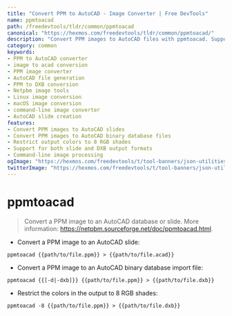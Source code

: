 ```yaml
---
title: "Convert PPM to AutoCAD - Image Converter | Free DevTools"
name: ppmtoacad
path: /freedevtools/tldr/common/ppmtoacad
canonical: "https://hexmos.com/freedevtools/tldr/common/ppmtoacad/"
description: "Convert PPM images to AutoCAD files with ppmtoacad. Supports slide and binary database formats. Free online tool, no registration required. Leverage image conversion."
category: common
keywords:
- PPM to AutoCAD converter
- image to acad conversion
- PPM image converter
- AutoCAD file generation
- PPM to DXB conversion
- Netpbm image tools
- Linux image conversion
- macOS image conversion
- command-line image converter
- AutoCAD slide creation
features:
- Convert PPM images to AutoCAD slides
- Convert PPM images to AutoCAD binary database files
- Restrict output colors to 8 RGB shades
- Support for both slide and DXB output formats
- Command-line image processing
ogImage: "https://hexmos.com/freedevtools/t/tool-banners/json-utilities-banner.png"
twitterImage: "https://hexmos.com/freedevtools/t/tool-banners/json-utilities-banner.png"
---
```


# ppmtoacad

> Convert a PPM image to an AutoCAD database or slide.
> More information: <https://netpbm.sourceforge.net/doc/ppmtoacad.html>.

- Convert a PPM image to an AutoCAD slide:

`ppmtoacad {{path/to/file.ppm}} > {{path/to/file.acad}}`

- Convert a PPM image to an AutoCAD binary database import file:

`ppmtoacad {{[-d|-dxb]}} {{path/to/file.ppm}} > {{path/to/file.dxb}}`

- Restrict the colors in the output to 8 RGB shades:

`ppmtoacad -8 {{path/to/file.ppm}} > {{path/to/file.dxb}}`

